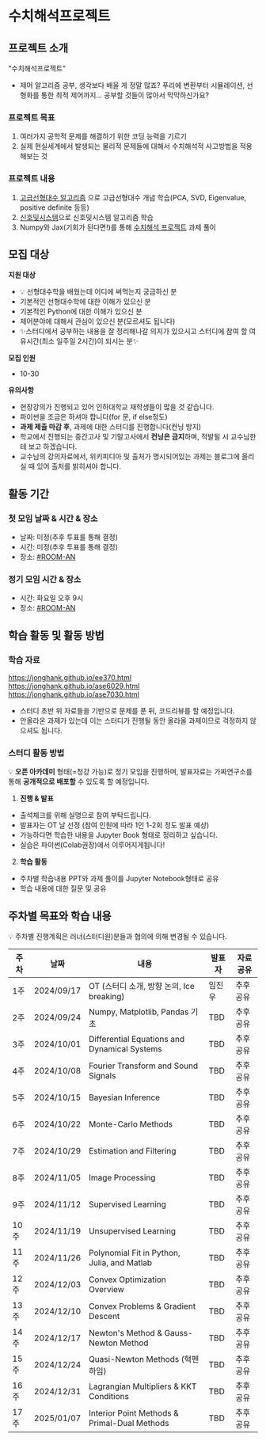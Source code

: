 # 수치해석프로젝트
## 프로젝트 소개
"수치해석프로젝트"
- 제어 알고리즘 공부, 생각보다 배울 게 정말 많죠? 푸리에 변환부터 시뮬레이션, 선형화를 통한 최적 제어까지… 공부할 것들이 많아서 막막하신가요?


### 프로젝트 목표
1. 여러가지 공학적 문제를 해결하기 위한 코딩 능력을 기르기
2. 실제 현실세계에서 발생되는 물리적 문제들에 대해서 수치해석적 사고방법을 적용해보는 것


### 프로젝트 내용
1. [고급선형대수 알고리즘](https://www.youtube.com/watch?v=CytxrmaUY98&list=PL9k2wIz8VsfMn-03Oe7Hmf1ZSTzvFDikk) 으로 고급선형대수 개념 학습(PCA, SVD, Eigenvalue, positive definite 등등)
2. [신호및시스템](https://www.youtube.com/watch?v=hFESdfFDz44&list=PL_iJu012NOxcDuKgSjTKJZJd3bQtkAyZU)으로 신호및시스템 알고리즘 학습
3. Numpy와 Jax(기회가 된다면!)를 통해 [수치해석 프로젝트](https://jonghank.github.io/ase3001.html) 과제 풀이



## 모집 대상

**지원 대상**
* 💡 선형대수학을 배웠는데 어디에 써먹는지 궁금하신 분
* 기본적인 선형대수학에 대한 이해가 있으신 분
* 기본적인 Python에 대한 이해가 있으신 분
* 제어분야에 대해서 관심이 있으신 분(모르셔도 됩니다)
* ✨스터디에서 공부하는 내용을 잘 정리해나갈 의지가 있으시고 스터디에 참여 할 여유시간(최소 일주일 2시간)이 되시는 분✨

**모집 인원**
- 10-30

**유의사항**
- 현장강의가 진행되고 있어 인하대학교 재학생들이 많을 것 같습니다.
- 파이썬을 조금은 하셔야 합니다(for 문, if else정도)
- **과제 제출 마감 후**, 과제에 대한 스터디를 진행합니다(컨닝 방지)
- 학교에서 진행되는 중간고사 및 기말고사에서 **컨닝은 금지**하며, 적발될 시 교수님한테 보고 하겠습니다. 
- 교수님의 강의자료에서, 위키피디아 및 출처가 명시되어있는 과제는 블로그에 올리실 때 있어 출처를 밝히셔야 합니다. 

## 활동 기간
### 첫 모임 날짜 & 시간 & 장소
- 날짜: 미정(추후 투표를 통해 결정)
- 시간: 미정(추후 투표를 통해 결정)
- 장소: [#ROOM-AN](https://discord.com/channels/944032730050621450/1068785215813730405)

### 정기 모임 시간 & 장소

- 시간: 화요일 오후 9시
- 장소: [#ROOM-AN](https://discord.com/channels/944032730050621450/1068785215813730405)

## 학습 활동 및 활동 방법
### 학습 자료
https://jonghank.github.io/ee370.html
https://jonghank.github.io/ase6029.html
https://jonghank.github.io/ase7030.html

* 스터디 초반 위 자료들을 기반으로 문제를 푼 뒤, 코드리뷰를 할 예정입니다.
* 안올라온 과제가 있는데 이는 스터디가 진행될 동안 올라올 과제이므로 걱정하지 않으셔도 됩니다. 

### 스터디 활동 방법
💡 **오픈 아카데미** 형태(=청강 가능)로 정기 모임을 진행하며, 발표자료는 가짜연구소를 통해 **공개적으로 배포할** 수 있도록 할 예정입니다.
    
1. **진행 & 발표**
* 출석체크를 위해 실명으로 참여 부탁드립니다.
* 발표자는 OT 날 선정 (참여 인원에 따라 1인 1-2회 정도 발표 예상)
* 가능하다면 학습한 내용을 Jupyter Book 형태로 정리하고 싶습니다.
* 실습은 파이썬(Colab권장)에서 이루어지게됩니다!

    
2. **학습 활동**
- 주차별 학습내용 PPT와 과제 풀이를 Jupyter Notebook형태로 공유
- 학습 내용에 대한 질문 및 공유

## 주차별 목표와 학습 내용
💡 주차별 진행계획은 러너(스터디원)분들과 협의에 의해 변경될 수 있습니다.

| 주차  | 날짜        | 내용                                                           | 발표자  | 자료공유 |
| ---  | ---------- | ------------------------------------------------------------- | ------- | -------- |
| 1주  | 2024/09/17 | OT (스터디 소개, 방향 논의, Ice breaking)                     | 임진우  | 추후공유 |
| 2주  | 2024/09/24 | Numpy, Matplotlib, Pandas 기초                                  | TBD     | 추후공유 |
| 3주  | 2024/10/01 | Differential Equations and Dynamical Systems                   | TBD     | 추후공유 |
| 4주  | 2024/10/08 | Fourier Transform and Sound Signals                            | TBD     | 추후공유 |
| 5주  | 2024/10/15 | Bayesian Inference                                             | TBD     | 추후공유 |
| 6주  | 2024/10/22 | Monte-Carlo Methods                                            | TBD     | 추후공유 |
| 7주  | 2024/10/29 | Estimation and Filtering                                       | TBD     | 추후공유 |
| 8주  | 2024/11/05 | Image Processing                                               | TBD     | 추후공유 |
| 9주  | 2024/11/12 | Supervised Learning                                            | TBD     | 추후공유 |
| 10주 | 2024/11/19 | Unsupervised Learning                                          | TBD     | 추후공유 |
| 11주 | 2024/11/26 | Polynomial Fit in Python, Julia, and Matlab                    | TBD     | 추후공유 |
| 12주 | 2024/12/03 | Convex Optimization Overview                  | TBD     | 추후공유 |
| 13주 | 2024/12/10 | Convex Problems & Gradient Descent             | TBD     | 추후공유 |
| 14주 | 2024/12/17 | Newton's Method & Gauss-Newton Method       | TBD     | 추후공유 |
| 15주 | 2024/12/24 | Quasi-Newton Methods (혁펜하임)                      | TBD     | 추후공유 |
| 16주 | 2024/12/31 | Lagrangian Multipliers & KKT Conditions      | TBD     | 추후공유 |
| 17주 | 2025/01/07 | Interior Point Methods & Primal-Dual Methods    | TBD     | 추후공유 |
